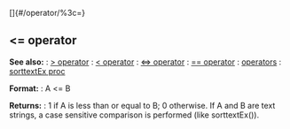 []{#/operator/%3c=}
  ## \<= operator
  **See also:**
  :   [\> operator](ref/operator/%3e)
  :   [\< operator](ref/operator/%3c)
  :   [\<=\> operator](ref/operator/%3c=%3e)
  :   [== operator](ref/operator/==)
  :   [operators](ref/operator)
  :   [sorttextEx proc](ref/proc/sorttextEx)
  <!-- -->
  **Format:**
  :   A \<= B
  <!-- -->
  **Returns:**
  :   1 if A is less than or equal to B; 0 otherwise.
  If A and B are text strings, a case sensitive comparison is performed
  (like sorttextEx()).